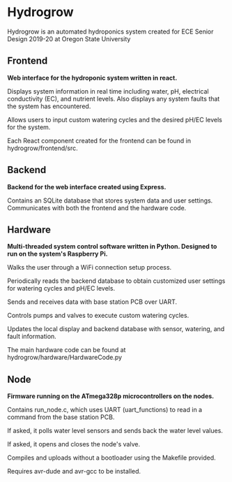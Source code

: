 # Hydrogrow

Hydrogrow is an automated hydroponics system created for ECE Senior Design 2019-20 at Oregon State University

## Frontend

**Web interface for the hydroponic system written in react.**

Displays system information in real time including water, pH, electrical conductivity (EC), and nutrient levels. Also displays any system faults that the system has encountered.

Allows users to input custom watering cycles and the desired pH/EC levels for the system.

Each React component created for the frontend can be found in hydrogrow/frontend/src.

## Backend

**Backend for the web interface created using Express.**

Contains an SQLite database that stores system data and user settings. Communicates with both the frontend and the hardware code.

## Hardware

**Multi-threaded system control software written in Python. Designed to run on the system's Raspberry Pi.**

Walks the user through a WiFi connection setup process.

Periodically reads the backend database to obtain customized user settings for watering cycles and pH/EC levels.

Sends and receives data with base station PCB over UART.

Controls pumps and valves to execute custom watering cycles.

Updates the local display and backend database with sensor, watering, and fault information.

The main hardware code can be found at hydrogrow/hardware/HardwareCode.py

## Node

**Firmware running on the ATmega328p microcontrollers on the nodes.**

Contains run_node.c, which uses UART (uart_functions) to read in a command from the base station PCB.

If asked, it polls water level sensors and sends back the water level values.

If asked, it opens and closes the node's valve.

Compiles and uploads without a bootloader using the Makefile provided.

Requires avr-dude and avr-gcc to be installed. 
